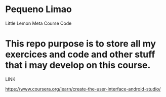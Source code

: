 # Pequeno Limao

Little Lemon Meta Course Code


# This repo purpose is to store all my exercices and code and other stuff that i may develop on this course.

LINK

https://www.coursera.org/learn/create-the-user-interface-android-studio/